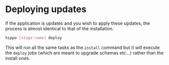 # Deploying updates

If the application is updates and you wish to apply these updates, the process is almost identical to that of the installation.

```bash
hippo [stage-name] deploy
```

This will run all the same tasks as the `install` command but it will execute the `deploy` jobs (which are meant to upgrade schemas etc...) rather than the install ones.
